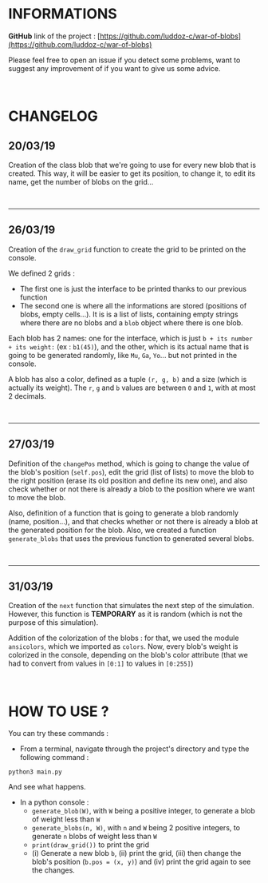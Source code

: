 # INFORMATIONS

**GitHub** link of the project : [https://github.com/luddoz-c/war-of-blobs](https://github.com/luddoz-c/war-of-blobs)

Please feel free to open an issue if you detect some problems, want to suggest any improvement of if you want to give us some advice.

<br>
 
# CHANGELOG

## 20/03/19

Creation of the class blob that we're going to use for every new blob that is created. This way, it will be easier to get its position, to change it, to edit its name, get the number of blobs on the grid...

<br>

---

## 26/03/19

Creation of the `draw_grid` function to create the grid to be printed on the console.

We defined 2 grids :
* The first one is just the interface to be printed thanks to our previous function
* The second one is where all the informations are stored (positions of blobs, empty cells...). It is is a list of lists, containing empty strings where there are no blobs and a `blob` object where there is one blob.

Each blob has 2 names: one for the interface, which is just `b + its number + its weight:` (ex : `b1(45)`), and the other, which is its actual name that is going to be generated randomly, like `Mu`, `Ga`, `Yo`... but not printed in the console.

A blob has also a color, defined as a tuple `(r, g, b)` and a size (which is actually its weight). The `r`, `g` and `b` values are between `0` and `1`, with at most 2 decimals.

<br>

---

## 27/03/19

Definition of the `changePos` method, which is going to change the value of the blob's position (`self.pos`), edit the grid (list of lists) to move the blob to the right position (erase its old position and define its new one), and also check whether or not there is already a blob to the position where we want to move the blob.

Also, definition of a function that is going to generate a blob randomly (name, position...), and that checks whether or not there is already a blob at the generated position for the blob. Also, we created a function `generate_blobs` that uses the previous function to generated several blobs.

<br>

---

## 31/03/19

Creation of the `next` function that simulates the next step of the simulation. However, this function is **TEMPORARY** as it is random (which is not the purpose of this simulation). 

Addition of the colorization of the blobs : for that, we used the module `ansicolors`, which we imported as `colors`. Now, every blob's weight is colorized in the console, depending on the blob's color attribute (that we had to convert from values in `[0:1]` to values in `[0:255]`)

<br>

# HOW TO USE ?

You can try these commands :
* From a terminal, navigate through the project's directory and type the following command :
```
python3 main.py
```
And see what happens.

* In a python console :
    * `generate_blob(W)`, with `W` being a positive integer, to generate a blob of weight less than `W`
    * `generate_blobs(n, W)`, with `n` and `W` being 2 positive integers, to generate `n` blobs of weight less than `W`
    * `print(draw_grid())` to print the grid
    * (i) Generate a new blob `b`, (ii) print the grid, (iii) then change the blob's position (`b.pos = (x, y)`)	and (iv) print the grid again to see the changes.